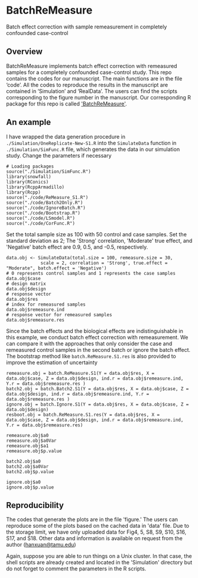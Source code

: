 # BatchReMeasure 
Batch effect correction with sample remeasurement in completely confounded case-control 

## Overview 
BatchReMeasure implements batch effect correction with remeasured samples for a completely confounded case-control study. This repo contains the codes for our manuscript. The main functions are in the file ‘code’. All the codes to reproduce the results in the manuscript are contained in ‘Simulation’ and ‘RealData’. The users can find the scripts corresponding to the figure number in the manuscript. Our corresponding R package for this repo is called ['BatchReMeasure'](https://github.com/yehanxuan/BatchReMeasure).


## An example
I have wrapped the data generation procedure in `./Simulation/OneReplicate-New-S1.R` into the  `SimulateData` function in `./Simulation/SimFunc.R` file, which generates the data in our simulation study. Change the parameters if necessary 
```{r}
# Loading packages
source("./Simulation/SimFunc.R")
library(snowfall)
library(RConics)
library(RcppArmadillo)
library(Rcpp)
source("./code/ReMeasure_S1.R")
source("./code/Batch2Only.R")
source("./code/IgnoreBatch.R")
source("./code/Bootstrap.R")
source("./code/LSmodel.R")
source("./code/CorFunc.R")
```
Set the total sample size as 100 with 50 control and case samples. Set the standard deviation as 2; The 'Strong' correlation, 'Moderate' true effect, and 'Negative' batch effect are 0.9, 0.5, and -0.5, respectively.  
```{r}
data.obj <- SimulateData(total.size = 100, remeasure.size = 30, 
             scale = 2, correlation = 'Strong', true.effect = "Moderate", batch.effect = 'Negative')
# 0 represents control samples and 1 represents the case samples
data.obj$case
# design matrix 
data.obj$design
# response vector
data.obj$res
# index for remeasured samples 
data.obj$remeasure.ind
# response vector for remeasured samples
data.obj$remeasure.res
```
Since the batch effects and the biological effects are indistinguishable in this example, we conduct batch effect correction with remeasurement. We can compare it with the approaches that only consider the case and remeasured control samples in the second batch or ignore the batch effect. The bootstrap method like `batch.ReMeasure.S1.res` is also provided to improve the estimation of uncertainty
```{r}
remeasure.obj = batch.ReMeasure.S1(Y = data.obj$res, X = data.obj$case, Z = data.obj$design, ind.r = data.obj$remeasure.ind, Y.r = data.obj$remeasure.res )
batch2.obj = batch.Batch2.S1(Y = data.obj$res, X = data.obj$case, Z = data.obj$design, ind.r = data.obj$remeasure.ind, Y.r = data.obj$remeasure.res )
ignore.obj = batch.Ignore.S1(Y = data.obj$res, X = data.obj$case, Z = data.obj$design)
resboot.obj = batch.ReMeasure.S1.res(Y = data.obj$res, X = data.obj$case, Z = data.obj$design, ind.r = data.obj$remeasure.ind, Y.r = data.obj$remeasure.res)

remeasure.obj$a0
remeasure.obj$a0Var
remeasure.obj$a1
remeasure.obj$p.value

batch2.obj$a0
batch2.obj$a0Var
batch2.obj$p.value

ignore.obj$a0
ignore.obj$p.value
```

## Reproducibility 
The codes that generate the plots are in the file 'figure.' The users can reproduce some of the plots based on the cached data in 'data' file. Due to the storage limit, we have only uploaded data for Fig4, 5, S8, S9, S10, S16, S17, and S18. Other data and information is available on request from the author (hanxuan@tamu.edu)

Again, suppose you are able to run things on a Unix cluster. In that case, the shell scripts are already created and located in the 'Simulation' directory but do not forget to comment the parameters in the R scripts. 



